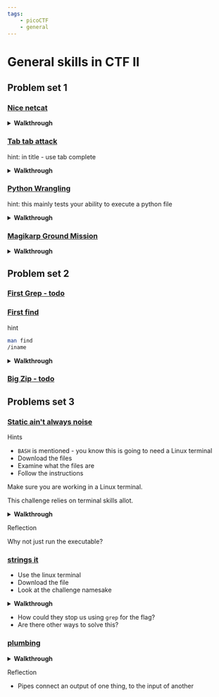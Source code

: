 ```yaml
---
tags:
    - picoCTF
    - general
---
```


# General skills in CTF II 

## Problem set 1

###  [Nice netcat](https://play.picoctf.org/playlists/14?m=98)

<details>
<summary><b>Walkthrough</b></summary>

1. Open up a terminal, you can use the picoctf webshell, and copy the output

```sh
nc mercury.picoctf.net 22902
```

2. We need to decode the output, try this recipie

```chef
From_Decimal('Space',true)
```

</details>

### [Tab tab attack](https://play.picoctf.org/playlists/14?m=99)

hint: in title - use tab complete


<details>
<summary><b>Walkthrough</b></summary>

Intended solution is to  `cd A<tab>`

We can also just do a ls -R

```sh
wget https://mercury.picoctf.net/static/3afd18a65e42b80526aa87f9766c588b/Addadshashanammu.zip
unzip A<tab>
cd <tab>

cat or execute the file
```

</details>


### [Python Wrangling](https://play.picoctf.org/playlists/14?m=100)

hint: this mainly tests your ability to execute a python file

<details>
<summary><b>Walkthrough</b></summary>

1. First lets make a clean directory to work in, but lets try out a little shell script to copy paste this in and run
    ```sh
    newdir='py_wrangling'
    cd ~
    mkdir $newdir
    cd $newdir
    ```
1. get all three files 
    ```sh
    wget https://mercury.picoctf.net/static/1b247b1631eb377d9392bfa4871b2eb1/ende.py
    wget https://mercury.picoctf.net/static/1b247b1631eb377d9392bfa4871b2eb1/pw.txt
    wget https://mercury.picoctf.net/static/1b247b1631eb377d9392bfa4871b2eb1/flag.txt.en
    ```
1. Lets ahve a look at the script first
    ```
    nano ende.py
    ```
    * Looking over the source we get a good idea what it does. And looking at the `print()` syntax, it is python3
    * To exit nano use `CTRL + 'x'`
1. Now we know th efile looks safe, Lets run the python
    ```sh
    python3 ./ende.py
    ```
    * It is pretty basic - but looks like from reviewing the code we need to pass it an argument
1. cat the password file - we may need this
    ```sh 
    cat pw.txt
    ```
1. execute the script to see the args
    ```sh
    python3 ./ende.py -d ./flag.txt.en
    ```
    * It asks for a password, copy the one we cat' out, and paste
1. You should have a flag!

</details>

### [Magikarp Ground Mission](https://play.picoctf.org/playlists/14?m=101)



<details>
<summary><b>Walkthrough</b></summary>

1. Run the container
1. ssh into the container - the command is given and will be something like
    ```sh
    ssh ctf-player@venus.picoctf.net -p 51614
    ```
1. Use the following commands 
    ```sh
    ls
    cat
    ```
1. Cat out what we see in our home directory
    ```sh
    ls
    cat 1of3.flag.txt 
    cat 
    ```
1. The instructions tell us to go to root `/`
    ```sh
    cd /
    ls
    cat 2of3.flag.txt
    cat instructions-to-3of3.txt
    ```
1. The instructions tell us to go home ! The common abbreviation of our home is `~`
    ```sh
    cd ~
    ls
    cat 3of3.flag.txt
    ```
1. Piece together your flag componets for the flag
1. Or... Lets script a whole flag
    ```sh
    cat ~/drop-in/1of3.flag.txt /2of3.flag.txt ~/3of3.flag.txt | tr -d "\n"
    ```

</details>

## Problem set 2

### [First Grep - todo](https://play.picoctf.org/playlists/14?m=102)

###  [First find](https://play.picoctf.org/playlists/14?m=1038)

hint

```sh
man find 
/iname
```

<details>
<summary><b>Walkthrough</b></summary>

1. Open up a terminal, you can use the picoctf webshell, and copy the output

```sh
nc mercury.picoctf.net 22902
```

2. We need to decode the output, try this recipie

```sh
wget 
find -iname ''
```

</details>

### [Big Zip - todo](https://play.picoctf.org/playlists/14?m=104)

## Problems set 3

###  [Static ain't always noise](https://play.picoctf.org/playlists/14?m=105)

Hints

* `BASH` is mentioned - you know this is going to need a Linux terminal
* Download the files
* Examine what the files are
* Follow the instructions

Make sure you are working in a Linux terminal.

This challenge relies on terminal skills allot. 

<details>
<summary><b>Walkthrough</b></summary>

* First lets make a clean directory to work in
```sh
mkdir static
cd static
```
* lets download the files we need
```sh
wget https://mercury.picoctf.net/static/ff4e569d6b49b92d090796d4631a2577/ltdis.sh

wget https://mercury.picoctf.net/static/ff4e569d6b49b92d090796d4631a2577/static
```
* lets have a look at the shell script
```sh
cat ltdis.sh
```
* Ok looks like it will analyse an executable. Lets check what `static` is   
```sh
file static
```
* Ah - it is an executable file - we can tell that because the output says 
    `ELF 64-bit LSB pie executable`
* Ok lets make that shell script executable, otherwise we cannot run it
```sh
chmod +x ltdis.sh
```
* Now just check the permissions, looking for rwx (read write execute)
```sh
ls -lah
```
* Ok, lets run the shell script on that file
```sh
./ltdis.sh static
```
* lets check what it made, lets try out the common alias for `ls -lah`
```sh
ll
```
* Ok we can see two new files, lets examioine their contents, strings is always anice place to start 
```sh
cat static.ltdis.strings.txt
```
* What if this file was massive, Lets up the flag hunting...
```sh
grep -i picoctf static.ltdis.strings.txt
```
* Submit the flag!
* Tidy up - lets go back to our main home directory
```sh
cd ~
```

</details>

Reflection

Why not just run the executable?

### [strings it](https://play.picoctf.org/playlists/14?m=106)

* Use the linux terminal
* Download the file
* Look at the challenge namesake

<details>
<summary><b>Walkthrough</b></summary>

* First lets make a clean directory to work in
```sh
mkdir strings
cd strings
```
* lets download the files we need
```sh
wget https://jupiter.challenges.picoctf.org/static/5bd86036f013ac3b9c958499adf3e2e2/strings
```
* looks lik it downloaded ok. Lets check what this file is
```sh
file strings
```
* Another ELF!
* Last cahllenge used strings, lets do that..
```sh
strings strings
```
* Bleh, thats allot of text, lets try grep again, and pipe the output into it
```sh
    strings strings | grep -i picoctf
```
* That was easier! Ok, submit the flag and tidy up
```sh
cd ~
```

</details>

* How could they stop us using `grep` for the flag?
* Are there other ways to solve this?

### [plumbing](https://play.picoctf.org/playlists/14?m=107)

<details>
<summary><b>Walkthrough</b></summary>

* First lets make a clean directory to work in, but lets try out a little shell script to copy paste this in and run
```sh
newdir='plumbing'
cd ~
mkdir $newdir
cd $newdir
```
* If you did [nice netcat](https://play.picoctf.org/playlists/14?m=98) this should sound familiar
```sh
nc jupiter.challenges.picoctf.org 7480
```
* Ok it is sending us back a heap of text, just press enter and you will be back out of the connection
* Lets try sending that output to a file usin 
```sh
nc jupiter.challenges.picoctf.org 7480 >> out.txt
```
* Lets try the grep trick
```sh
grep -i picoctf out.txt
```
* Lets see if we can just pipe straight to grep too
```sh
nc jupiter.challenges.picoctf.org 7480 | grep -i picoctf
```
* That was actually a bit nicer, submit the flag and go home (thats what `~` means)
```sh
cd ~
```

</details>

Reflection

* Pipes connect an output of one thing, to the input of another